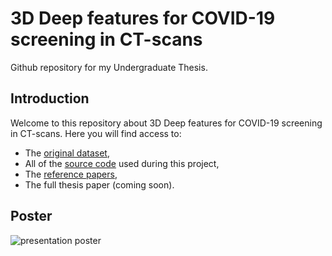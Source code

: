 # 3D Deep features for COVID-19 screening in CT-scans

Github repository for my Undergraduate Thesis.

## Introduction

Welcome to this repository about 3D Deep features for COVID-19 screening in CT-scans. Here you will find access to:
* The [original dataset](Dataset/source.md), 
* All of the [source code](code/) used during this project, 
* The [reference papers](references/),
* The full thesis paper (coming soon). 

## Poster

![presentation poster](poster.png)


